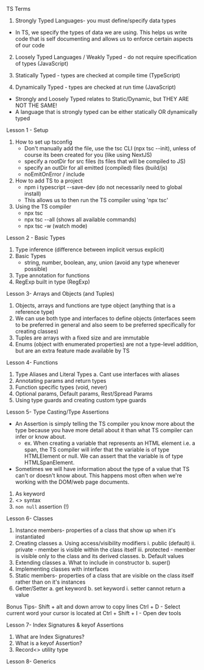 TS Terms

1. Strongly Typed Languages- you must define/specify data types

- In TS, we specify the types of data we are using. This helps us write code that is self documenting and allows us to enforce certain aspects of our code

2. Loosely Typed Languages / Weakly Typed - do not require specification of types (JavaScript)

3. Statically Typed - types are checked at compile time (TypeScript)

4. Dynamically Typed - types are checked at run time (JavaScript)

- Strongly and Loosely Typed relates to Static/Dynamic, but THEY ARE NOT THE SAME!
- A language that is strongly typed can be either statically OR dynamically typed

Lesson 1 - Setup

1. How to set up tsconfig
   - Don't manually add the file, use the tsc CLI (npx tsc --init), unless of course its been created for you (like using NextJS)
   - specify a rootDir for src files (ts files that will be compiled to JS)
   - specify an outDir for all emitted (compiled) files (build/js)
   - noEmitOnError / include
2. How to add TS to a project
   - npm i typescript --save-dev (do not necessarily need to global install)
   - This allows us to then run the TS compiler using 'npx tsc'
3. Using the TS compiler
   - npx tsc
   - npx tsc --all (shows all available commands)
   - npx tsc -w (watch mode)

Lesson 2 - Basic Types

1. Type inference (difference between implicit versus explicit)
2. Basic Types
   - string, number, boolean, any, union (avoid any type whenever possible)
3. Type annotation for functions
4. RegExp built in type (RegExp)

Lesson 3- Arrays and Objects (and Tuples)

1. Objects, arrays and functions are type object (anything that is a reference type)
2. We can use both type and interfaces to define objects (interfaces seem to be preferred in general and also seem to be preferred specifically for creating classes)
3. Tuples are arrays with a fixed size and are immutable
4. Enums (object with enumerated properties) are not a type-level addition, but are an extra feature made available by TS

Lesson 4- Functions

1. Type Aliases and Literal Types
   a. Cant use interfaces with aliases
2. Annotating params and return types
3. Function specific types (void, never)
4. Optional params, Default params, Rest/Spread Params
5. Using type guards and creating custom type guards

Lesson 5- Type Casting/Type Assertions

- An Assertion is simply telling the TS compiler you know more about the type because you have more detail about it than what TS compiler can infer or know about.
  - ex. When creating a variable that represents an HTML element i.e. a span, the TS compiler will infer that the variable is of type HTMLElement or null. We can assert that the variable is of type HTMLSpanElement.
- Sometimes we will have information about the type of a value that TS can't or doesn't know about. This happens most often when we're working with the DOM/web page documents.

1. As keyword
2. <> syntax
3. `non null` assertion (!)

Lesson 6- Classes

1. Instance members- properties of a class that show up when it's instantiated
2. Creating classes
   a. Using access/visibility modifiers
   i. public (default)
   ii. private - member is visible within the class itself
   iii. protected - member is visible only to the class and its derived classes.
   b. Default values
3. Extending classes
   a. What to include in constructor
   b. super()
4. Implementing classes with interfaces
5. Static members- properties of a class that are visible on the class itself rather than on it's instances
6. Getter/Setter
   a. get keyword
   b. set keyword
   i. setter cannot return a value

Bonus Tips-
Shift + alt and down arrow to copy lines
Ctrl + D - Select current word your cursor is located at
Ctrl + Shift + I - Open dev tools

Lesson 7- Index Signatures & keyof Assertions

1. What are Index Signatures?
2. What is a keyof Assertion?
3. Record<> utility type

Lesson 8- Generics
